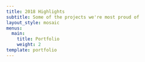 ```yaml
---
title: 2018 Highlights
subtitle: Some of the projects we're most proud of
layout_style: mosaic
menus:
  main:
    title: Portfolio
    weight: 2
template: portfolio
---
```


